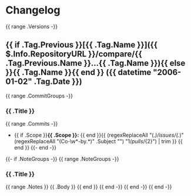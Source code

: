 # Changelog

{{ range .Versions -}}
## {{ if .Tag.Previous }}[{{ .Tag.Name }}]({{ $.Info.RepositoryURL }}/compare/{{ .Tag.Previous.Name }}...{{ .Tag.Name }}){{ else }}{{ .Tag.Name }}{{ end }} ({{ datetime "2006-01-02" .Tag.Date }})

{{ range .CommitGroups -}}
### {{ .Title }}

{{ range .Commits -}}
- {{ if .Scope }}**{{ .Scope }}:** {{ end }}{{ (regexReplaceAll "(.*)/issues/(.*)" (regexReplaceAll "(Co-\\w*-by.*)" .Subject "") "${1}/pulls/${2}") | trim }}
{{ end }}
{{- end -}}

{{- if .NoteGroups -}}
{{ range .NoteGroups -}}
### {{ .Title }}

{{ range .Notes }}
{{ .Body }}
{{ end }}
{{ end -}}
{{ end -}}
{{ end -}}
